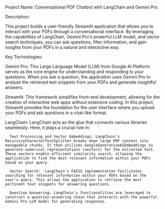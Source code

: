 Project Name: Conversational PDF Chatbot with LangChain and Gemini Pro

Description:

This project builds a user-friendly Streamlit application that allows you to interact with your PDFs through a conversational interface. By leveraging the capabilities of LangChain, Gemini Pro's powerful LLM model, and vector search techniques, you can ask questions, filter information, and gain insights from your PDFs in a natural and interactive way.

Key Technologies:

Gemini Pro: This Large Language Model (LLM) from Google AI Platform serves as the core engine for understanding and responding to your questions. When you ask a question, the application uses Gemini Pro to analyze the retrieved text snippets from your PDFs and generate insightful answers.

Streamlit: This framework simplifies front-end development, allowing for the creation of interactive web apps without extensive coding. In this project, Streamlit provides the foundation for the user interface where you upload your PDFs and ask questions in a chat-like format.

LangChain: LangChain acts as the glue that connects various libraries seamlessly. Here, it plays a crucial role in:

      Text Processing and Vector Embeddings: LangChain's RecursiveCharacterTextSplitter breaks down large PDF content into manageable chunks. It then utilizes GoogleGenerativeAIEmbeddings to generate numerical representations (vectors) for the extracted text. These vectors enable efficient similarity search, allowing the application to find the most relevant information within your PDFs based on your query.
      
      Vector Search:  LangChain's FAISS implementation facilitates searching for relevant information within your PDFs based on the user's query. This allows the application to retrieve the most pertinent text snippets for answering questions.
      
      Question Answering: LangChain's functionalities are leveraged to construct a question-answering chain that interacts with the powerful Gemini Pro LLM model for generating responses.

